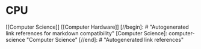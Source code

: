 # CPU

[[Computer Science]] [[Computer Hardware]]
[//begin]: # "Autogenerated link references for markdown compatibility"
[Computer Science]: computer-science "Computer Science"
[//end]: # "Autogenerated link references"